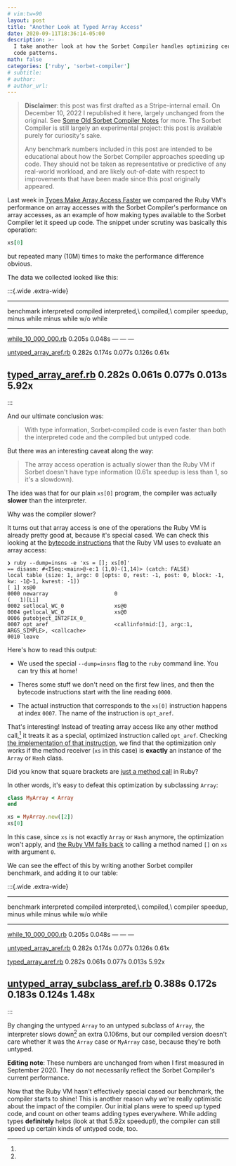 ```yaml
---
# vim:tw=90
layout: post
title: "Another Look at Typed Array Access"
date: 2020-09-11T18:36:14-05:00
description: >-
  I take another look at how the Sorbet Compiler handles optimizing certain kinds of typed
  code patterns.
math: false
categories: ['ruby', 'sorbet-compiler']
# subtitle:
# author:
# author_url:
---
```


> **Disclaimer**: this post was first drafted as a Stripe-internal email. On December 10,
> 2022 I republished it here, largely unchanged from the original. See [Some Old Sorbet
> Compiler Notes](/old-compiler-notes/) for more. The Sorbet Compiler is still largely an
> experimental project: this post is available purely for curiosity's sake.
>
> Any benchmark numbers included in this post are intended to be educational about how the
> Sorbet Compiler approaches speeding up code. They should not be taken as representative
> or predictive of any real-world workload, and are likely out-of-date with respect to
> improvements that have been made since this post originally appeared.

Last week in [Types Make Array Access Faster](/types-make-array-access-faster) we compared
the Ruby VM's performance on array accesses with the Sorbet Compiler's performance on
array accesses, as an example of how making types available to the Sorbet Compiler let it
speed up code. The snippet under scrutiny was basically this operation:

``` ruby
xs[0]
```

but repeated many (10M) times to make the performance difference obvious.

The data we collected looked like this:

:::{.wide .extra-wide}

  -------------------------------------------------------------------------------------------------
  benchmark                 interpreted   compiled  interpreted,\    compiled,\  compiler speedup,\
                                                      minus while   minus while           w/o while
  ------------------------ ------------ ---------- -------------- ------------- -------------------
  [while_10_000_000.rb]          0.205s     0.048s             —              —                   —

  [untyped_array_aref.rb]        0.282s     0.174s        0.077s         0.126s               0.61x

  [typed_array_aref.rb]          0.282s     0.061s        0.077s         0.013s               5.92x
  -------------------------------------------------------------------------------------------------

:::

[while_10_000_000.rb]: https://github.com/sorbet/sorbet/blob/master/test/testdata/ruby_benchmark/stripe/while_10_000_000.rb
[untyped_array_aref.rb]: https://github.com/sorbet/sorbet/blob/master/test/testdata/ruby_benchmark/stripe/untyped_array_aref.rb
[typed_array_aref.rb]: https://github.com/sorbet/sorbet/blob/master/test/testdata/ruby_benchmark/stripe/typed_array_aref.rb

And our ultimate conclusion was:

> With type information, Sorbet-compiled code is even faster than both the interpreted
> code and the compiled but untyped code.

But there was an interesting caveat along the way:

> The array access operation is actually slower than the Ruby VM if Sorbet doesn't have
> type information (0.61x speedup is less than 1, so it's a slowdown).

The idea was that for our plain `xs[0]` program, the compiler was actually **slower** than
the interpreter.

Why was the compiler slower?

It turns out that array access is one of the operations the Ruby VM is already pretty good
at, because it's special cased. We can check this looking at the [bytecode instructions]
that the Ruby VM uses to evaluate an array access:

[bytecode instructions]: https://en.wikipedia.org/wiki/Bytecode

``` plain
❯ ruby --dump=insns -e 'xs = []; xs[0]'
== disasm: #<ISeq:<main>@-e:1 (1,0)-(1,14)> (catch: FALSE)
local table (size: 1, argc: 0 [opts: 0, rest: -1, post: 0, block: -1, kw: -1@-1, kwrest: -1])
[ 1] xs@0
0000 newarray                     0                                   (   1)[Li]
0002 setlocal_WC_0                xs@0
0004 getlocal_WC_0                xs@0
0006 putobject_INT2FIX_0_
0007 opt_aref                     <callinfo!mid:[], argc:1, ARGS_SIMPLE>, <callcache>
0010 leave
```

Here's how to read this output:

-   We used the special `--dump=insns` flag to the `ruby` command line. You can try this at home!

-   Theres some stuff we don't need on the first few lines, and then the bytecode instructions start with the line reading `0000`.

-   The actual instruction that corresponds to the `xs[0]` instruction happens at index `0007`. The name of the instruction is `opt_aref`.

That's interesting! Instead of treating array access like any other method call,[^aside]
it treats it as a special, optimized instruction called `opt_aref`. Checking [the
implementation of that instruction], we find that the optimization only works if the
method receiver (`xs` in this case) is **exactly** an instance of the `Array` or `Hash`
class.

[^aside]:
  Did you know that square brackets are [just a method call] in Ruby?

[just a method call]: https://sorbet.run/#%23%20typed%3A%20true%0Aclass%20MyClass%0A%20%20extend%20T%3A%3ASig%0A%0A%20%20sig%20%7Bparams%28arg0%3A%20Integer%29.returns%28String%29%7D%0A%20%20def%20%5B%5D%28arg0%29%0A%20%20%20%20arg0.to_s%0A%20%20end%0Aend%0A%0Ax%20%3D%20MyClass.new%0AT.reveal_type%28x%5B0%5D%29%20%23%20!!

[the implementation of that instruction]: https://github.com/ruby/ruby/blob/a0c7c23c9cec0d0ffcba012279cd652d28ad5bf3/vm_insnhelper.c#L4523-L4549

In other words, it's easy to defeat this optimization by subclassing `Array`:

``` ruby
class MyArray < Array
end

xs = MyArray.new([2])
xs[0]
```

In this case, since `xs` is not exactly `Array` or `Hash` anymore, the optimization won't
apply, and [the Ruby VM falls back] to calling a method named `[]` on `xs` with argument
`0`.

[the Ruby VM falls back]: https://github.com/ruby/ruby/blob/a0c7c23c9cec0d0ffcba012279cd652d28ad5bf3/insns.def#L1305-L1309

We can see the effect of this by writing another Sorbet compiler benchmark, and adding it to our table:

:::{.wide .extra-wide}

  ----------------------------------------------------------------------------------------------------------
  benchmark                          interpreted   compiled  interpreted,\    compiled,\  compiler speedup,\
                                                               minus while   minus while           w/o while
  --------------------------------- ------------ ---------- -------------- ------------- -------------------
  [while_10_000_000.rb]                   0.205s     0.048s             —              —                   —

  [untyped_array_aref.rb]                 0.282s     0.174s        0.077s         0.126s               0.61x

  [typed_array_aref.rb]                   0.282s     0.061s        0.077s         0.013s               5.92x

  [untyped_array_subclass_aref.rb]        0.388s     0.172s        0.183s         0.124s               1.48x
  ----------------------------------------------------------------------------------------------------------

:::

[untyped_array_subclass_aref.rb]: https://github.com/sorbet/sorbet/blob/master/test/testdata/ruby_benchmark/stripe/untyped_array_subclass_aref.rb


By changing the untyped `Array` to an untyped subclass of `Array`, the interpreter slows
down[^slower] an extra 0.106ms, but our compiled version doesn't care whether it was the
`Array` case or `MyArray` case, because they're both untyped.

[^slower]:
  **Editing note**: These numbers are unchanged from when I first measured in September
  2020. They do not necessarily reflect the Sorbet Compiler's current performance.

Now that the Ruby VM hasn't effectively special cased our benchmark, the compiler starts
to shine! This is another reason why we're really optimistic about the impact of the
compiler. Our initial plans were to speed up typed code, and count on other teams adding
types everywhere. While adding types **definitely** helps (look at that 5.92x speedup!),
the compiler can still speed up certain kinds of untyped code, too.


